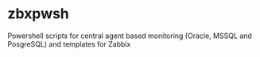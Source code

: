# zbxpwsh
Powershell scripts for central agent based monitoring (Oracle, MSSQL and PosgreSQL) and templates for Zabbix
